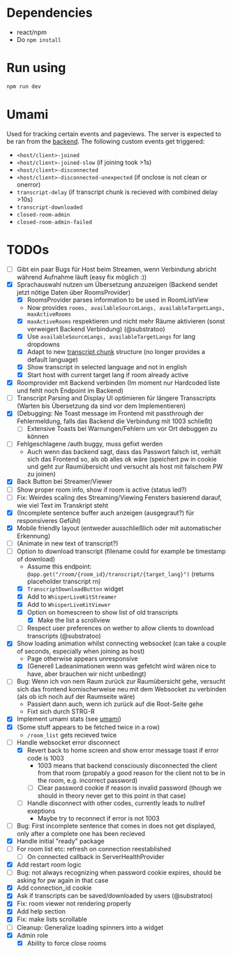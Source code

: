 # Dependencies
- react/npm
- Do `npm install`

# Run using
```bash
npm run dev
```

# Umami
Used for tracking certain events and pageviews. The server is expected to be ran from the [backend](https://github.com/substratoo/realtime-translation-backend#umami). The following custom events get triggered:
- `<host/client>-joined`
- `<host/client>-joined-slow` (if joining took >1s)
- `<host/client>-disconnected`
- `<host/client>-disconnected-unexpected` (if onclose is not clean or onerror)
- `transcript-delay` (if transcript chunk is recieved with combined delay >10s)
- `transcript-downloaded`
- `closed-room-admin`
- `closed-room-admin-failed`

# TODOs
- [ ] Gibt ein paar Bugs für Host beim Streamen, wenn Verbindung abricht während Aufnahme läuft (easy fix möglich :))
- [x] Sprachauswahl nutzen um Übersetzung anzuzeigen (Backend sendet jetzt nötige Daten über RoomsProvider)
    - [x] RoomsProvider parses information to be used in RoomListView
    - Now provides `rooms, availableSourceLangs, availableTargetLangs, maxActiveRooms`
    - [x] `maxActiveRooms` respektieren und nicht mehr Räume aktivieren (sonst verweigert Backend Verbindung) (@substratoo)
    - [x] Use `availableSourceLangs, availableTargetLangs` for lang dropdowns
    - [x] Adapt to new [transcript chunk](https://github.com/substratoo/realtime-translation-backend#transcript-chunk) structure (no longer provides a default language)
    - [x] Show transcript in selected language and not in english
    - [x] Start host with current target lang if room already active
- [x] Roomprovider mit Backend verbinden (Im moment nur Hardcoded liste und fehlt noch Endpoint im Backend)
- [ ] Transcript Parsing and Display UI optimieren für längere Transscripts (Warten bis Übersetzung da sind vor dem Implementieren)
- [x] (Debugging: Ne Toast message im Frontend mit passthrough der Fehlermeldung, falls das Backend die Verbindung mit 1003 schließt)
    - [ ] Extensive Toasts bei Warnungen/Fehlern um vor Ort debuggen zu können
- [ ] Fehlgeschlagene /auth buggy, muss gefixt werden
    - Auch wenn das backend sagt, dass das Passwort falsch ist, verhält sich das Frontend so, als ob alles ok wäre (speichert pw in cookie und geht zur Raumübersicht und versucht als host mit falschem PW zu joinen)
- [x] Back Button bei Streamer/Viewer
- [ ] Show proper room info, show if room is active (status led?)
- [ ] Fix: Weirdes scaling des Streaming/Viewing Fensters basierend darauf, wie viel Text im Transkript steht
- [x] (Incomplete sentence buffer auch anzeigen (ausgegraut?) für responsiveres Gefühl)
- [x] Mobile friendly layout (entweder ausschließlich oder mit automatischer Erkennung)
- [ ] (Animate in new text of transcript?)
- [ ] Option to download transcript (filename could for example be timestamp of download)
    - Assume this endpoint: `@app.get("/room/{room_id}/transcript/{target_lang}")` (returns placeholder transcript rn)
    - [x] `TranscriptDownloadButton` widget
    - [x] Add to `WhisperLiveKitStreamer`
    - [x] Add to `WhisperLiveKitViewer`
    - [x] Option on homescreen to show list of old transcripts
        - [x] Make the list a scrollview
    - [ ] Respect user preferences on wether to allow clients to download transcripts (@substratoo)
- [x] Show loading animation whilst connecting websocket (can take a couple of seconds, especially when joining as host)
    - Page otherwise appears unresponsive
    - [x] (Generell Ladeanimationen wenn was gefetcht wird wären nice to have, aber brauchen wir nicht unbedingt)
- [ ] Bug: Wenn ich von nem Raum zurück zur Raumübersicht gehe, versucht sich das frontend komischerweise neu mit dem Websocket zu verbinden (als ob ich noch auf der Raumseite wäre)
    - Passiert dann auch, wenn ich zurück auf die Root-Seite gehe
    - Fixt sich durch STRG-R
- [x] Implement umami stats (see [umami](#umami))
- [x] (Some stuff appears to be fetched twice in a row)
    - `/room_list` gets recieved twice
- [ ] Handle websocket error disconnect
    - [x] Revert back to home screen and show error message toast if error code is 1003
        - 1003 means that backend consciously disconnected the client from that room (propably a good reason for the client not to be in the room, e.g. incorrect password)
        - [ ] Clear password cookie if reason is invalid password (though we should in theory never get to this point in that case)
    - [ ] Handle disconnect with other codes, currently leads to nullref exeptions
        - Maybe try to reconnect if error is not 1003
- [ ] Bug: First incomplete sentence that comes in does not get displayed, only after a complete one has been recieved
- [x] Handle initial "ready" package
- [ ] For room list etc: refresh on connection reestablished
    - [ ] On connected callback in ServerHealthProvider
- [x] Add restart room logic
- [ ] Bug: not always recognizing when password cookie expires, should be asking for pw again in that case
- [x] Add connection_id cookie
- [x] Ask if transcripts can be saved/downloaded by users (@substratoo)
- [x] Fix: room viewer not rendering properly
- [x] Add help section
- [x] Fix: make lists scrollable
- [ ] Cleanup: Generalize loading spinners into a widget
- [x] Admin role
    - [x] Ability to force close rooms